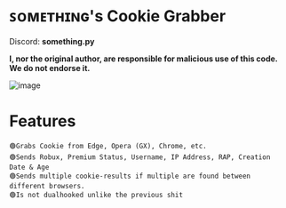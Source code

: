 # ꜱᴏᴍᴇᴛʜɪɴɢ's Cookie Grabber

Discord: **something.py**

**I, nor the original author, are responsible for malicious use of this code. We do not endorse it.**

![image](https://cdn.discordapp.com/attachments/1096241394999378013/1129796176342962326/image.png)



# Features
	🟢Grabs Cookie from Edge, Opera (GX), Chrome, etc.
	🟢Sends Robux, Premium Status, Username, IP Address, RAP, Creation Date & Age
	🟢Sends multiple cookie-results if multiple are found between different browsers.
	🟢Is not dualhooked unlike the previous shit
